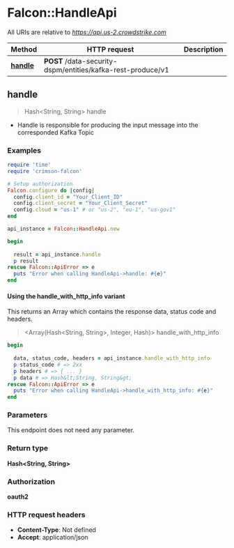 # Falcon::HandleApi

All URIs are relative to *https://api.us-2.crowdstrike.com*

| Method | HTTP request | Description |
| ------ | ------------ | ----------- |
| [**handle**](HandleApi.md#handle) | **POST** /data-security-dspm/entities/kafka-rest-produce/v1 |  |


## handle

> Hash&lt;String, String&gt; handle



- Handle is responsible for producing the input message into the corresponded Kafka Topic

### Examples

```ruby
require 'time'
require 'crimson-falcon'

# Setup authorization
Falcon.configure do |config|
  config.client_id = "Your_Client_ID"
  config.client_secret = "Your_Client_Secret"
  config.cloud = "us-1" # or "us-2", "eu-1", "us-gov1"
end

api_instance = Falcon::HandleApi.new

begin
  
  result = api_instance.handle
  p result
rescue Falcon::ApiError => e
  puts "Error when calling HandleApi->handle: #{e}"
end
```

#### Using the handle_with_http_info variant

This returns an Array which contains the response data, status code and headers.

> <Array(Hash&lt;String, String&gt;, Integer, Hash)> handle_with_http_info

```ruby
begin
  
  data, status_code, headers = api_instance.handle_with_http_info
  p status_code # => 2xx
  p headers # => { ... }
  p data # => Hash&lt;String, String&gt;
rescue Falcon::ApiError => e
  puts "Error when calling HandleApi->handle_with_http_info: #{e}"
end
```

### Parameters

This endpoint does not need any parameter.

### Return type

**Hash&lt;String, String&gt;**

### Authorization

**oauth2**

### HTTP request headers

- **Content-Type**: Not defined
- **Accept**: application/json

